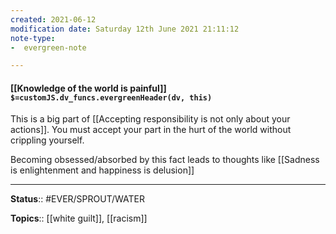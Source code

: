 ```yaml
---
created: 2021-06-12
modification date: Saturday 12th June 2021 21:11:12
note-type: 
-  evergreen-note

---
```


#### [[Knowledge of the world is painful]] `$=customJS.dv_funcs.evergreenHeader(dv, this)`

This is a big part of [[Accepting responsibility is not only about your actions]]. You must accept your part in the hurt of the world without crippling yourself.

Becoming obsessed/absorbed by this fact leads to thoughts like [[Sadness is enlightenment and happiness is delusion]]

---

**Status**:: #EVER/SPROUT/WATER  

**Topics**::  [[white guilt]], [[racism]] 
	
